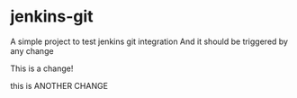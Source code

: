 # jenkins-git

A simple project to test jenkins git integration
And it should be triggered by any change


This is a change! 





this is   ANOTHER CHANGE
